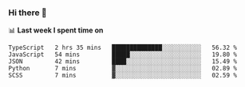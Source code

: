 ### Hi there 👋

<!--
**DBvc/DBvc** is a ✨ _special_ ✨ repository because its `README.md` (this file) appears on your GitHub profile.

Here are some ideas to get you started:

- 🔭 I’m currently working on ...
- 🌱 I’m currently learning ...
- 👯 I’m looking to collaborate on ...
- 🤔 I’m looking for help with ...
- 💬 Ask me about ...
- 📫 How to reach me: ...
- 😄 Pronouns: ...
- ⚡ Fun fact: ...
-->

📊 **Last week I spent time on**
<!--START_SECTION:waka-->
```text
TypeScript   2 hrs 35 mins   ██████████████░░░░░░░░░░░   56.32 % 
JavaScript   54 mins         █████░░░░░░░░░░░░░░░░░░░░   19.80 % 
JSON         42 mins         ████░░░░░░░░░░░░░░░░░░░░░   15.49 % 
Python       7 mins          ▓░░░░░░░░░░░░░░░░░░░░░░░░   02.89 % 
SCSS         7 mins          ▓░░░░░░░░░░░░░░░░░░░░░░░░   02.59 % 
```
<!--END_SECTION:waka-->
